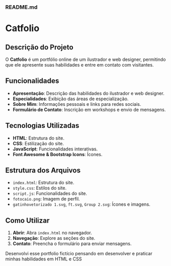
### README.md

# Catfolio

## Descrição do Projeto

O **Catfolio** é um portfólio online de um ilustrador e web designer, permitindo que ele apresente suas habilidades e entre em contato com visitantes.

## Funcionalidades

- **Apresentação**: Descrição das habilidades do ilustrador e web designer.
- **Especialidades**: Exibição das áreas de especialização.
- **Sobre Mim**: Informações pessoais e links para redes sociais.
- **Formulário de Contato**: Inscrição em workshops e envio de mensagens.

## Tecnologias Utilizadas

- **HTML**: Estrutura do site.
- **CSS**: Estilização do site.
- **JavaScript**: Funcionalidades interativas.
- **Font Awesome & Bootstrap Icons**: Ícones.

## Estrutura dos Arquivos

- `index.html`: Estrutura do site.
- `style.css`: Estilos do site.
- `script.js`: Funcionalidades do site.
- `fotocaio.png`: Imagem de perfil.
- `gatinhovetorizado 1.svg`, `ft.svg`, `Group 2.svg`: Ícones e imagens.

## Como Utilizar

1. **Abrir**: Abra `index.html` no navegador.
2. **Navegação**: Explore as seções do site.
3. **Contato**: Preencha o formulário para enviar mensagens.

Desenvolvi esse portfolio fictício pensando em desenvolver e praticar minhas habilidades em HTML e CSS
